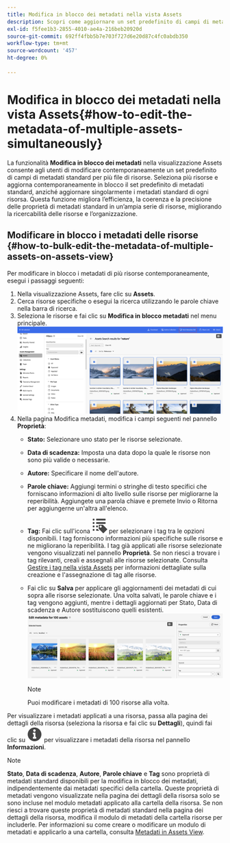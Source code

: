 ```yaml
---
title: Modifica in blocco dei metadati nella vista Assets
description: Scopri come aggiornare un set predefinito di campi di metadati standard per più risorse disponibili contemporaneamente nella vista Assets.
exl-id: f5fee1b3-2855-4010-ae4a-216beb20920d
source-git-commit: 692ff4fbb5b7e703f727d6e20d87c4fc0abdb350
workflow-type: tm+mt
source-wordcount: '457'
ht-degree: 0%

---
```


# Modifica in blocco dei metadati nella vista Assets{#how-to-edit-the-metadata-of-multiple-assets-simultaneously}

La funzionalità **Modifica in blocco dei metadati** nella visualizzazione Assets consente agli utenti di modificare contemporaneamente un set predefinito di campi di metadati standard per più file di risorse. Seleziona più risorse e aggiorna contemporaneamente in blocco il set predefinito di metadati standard, anziché aggiornare singolarmente i metadati standard di ogni risorsa. Questa funzione migliora l’efficienza, la coerenza e la precisione delle proprietà di metadati standard in un’ampia serie di risorse, migliorando la ricercabilità delle risorse e l’organizzazione.

## Modificare in blocco i metadati delle risorse {#how-to-bulk-edit-the-metadata-of-multiple-assets-on-assets-view}

Per modificare in blocco i metadati di più risorse contemporaneamente, esegui i passaggi seguenti:

1. Nella visualizzazione Assets, fare clic su **Assets**.
1. Cerca risorse specifiche o esegui la ricerca utilizzando le parole chiave nella barra di ricerca.
1. Seleziona le risorse e fai clic su **Modifica in blocco metadati** nel menu principale.
   ![modifica in blocco dei metadati](/help/assets/assets/bulk-metadata-edit1.png)
1. Nella pagina Modifica metadati, modifica i campi seguenti nel pannello **Proprietà**:
   * **Stato:** Selezionare uno stato per le risorse selezionate.
   * **Data di scadenza:** Imposta una data dopo la quale le risorse non sono più valide o necessarie.
   * **Autore:** Specificare il nome dell&#39;autore.
   * **Parole chiave:** Aggiungi termini o stringhe di testo specifici che forniscano informazioni di alto livello sulle risorse per migliorarne la reperibilità. Aggiungete una parola chiave e premete Invio o Ritorna per aggiungerne un&#39;altra all&#39;elenco.
   * **Tag:** Fai clic sull&#39;icona ![tag](/help/assets/assets/tags-icon.svg) per selezionare i tag tra le opzioni disponibili. I tag forniscono informazioni più specifiche sulle risorse e ne migliorano la reperibilità. I tag già applicati alle risorse selezionate vengono visualizzati nel pannello **Proprietà**. Se non riesci a trovare i tag rilevanti, creali e assegnali alle risorse selezionate. Consulta [Gestire i tag nella vista Assets](/help/assets/tagging-management-assets-view.md) per informazioni dettagliate sulla creazione e l&#39;assegnazione di tag alle risorse.
   * Fai clic su **Salva** per applicare gli aggiornamenti dei metadati di cui sopra alle risorse selezionate. Una volta salvati, le parole chiave e i tag vengono aggiunti, mentre i dettagli aggiornati per Stato, Data di scadenza e Autore sostituiscono quelli esistenti.
     ![save-bulk-metadata-edit-properties](/help/assets/assets/save-bulk-metadata-edit-properties2.png)

     >[!NOTE]
     >
     >Puoi modificare i metadati di 100 risorse alla volta.

Per visualizzare i metadati applicati a una risorsa, passa alla pagina dei dettagli della risorsa (seleziona la risorsa e fai clic su **Dettagli**), quindi fai clic su ![](/help/assets/assets/info-icon-solid-black.svg) per visualizzare i metadati della risorsa nel pannello **Informazioni**.

>[!NOTE]
>
>**Stato**, **Data di scadenza**, **Autore**, **Parole chiave** e **Tag** sono proprietà di metadati standard disponibili per la modifica in blocco dei metadati, indipendentemente dai metadati specifici della cartella. Queste proprietà di metadati vengono visualizzate nella pagina dei dettagli della risorsa solo se sono incluse nel modulo metadati applicato alla cartella della risorsa. Se non riesci a trovare queste proprietà di metadati standard nella pagina dei dettagli della risorsa, modifica il modulo di metadati della cartella risorse per includerle. Per informazioni su come creare o modificare un modulo di metadati e applicarlo a una cartella, consulta [Metadati in Assets View](/help/assets/metadata-assets-view.md).
